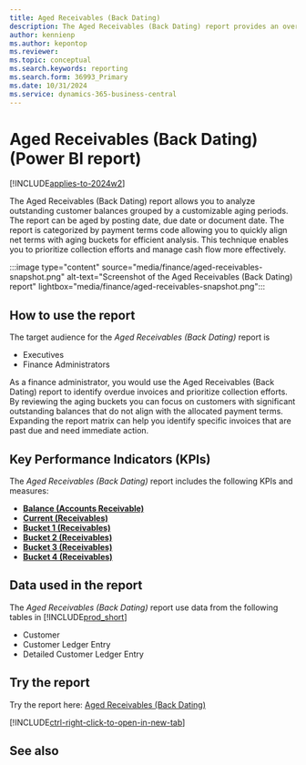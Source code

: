 ```yaml
---
title: Aged Receivables (Back Dating)
description: The Aged Receivables (Back Dating) report provides an overview of outstanding customer invoices categorized by payment terms and grouped into aging buckets.
author: kennienp
ms.author: kepontop
ms.reviewer:
ms.topic: conceptual
ms.search.keywords: reporting
ms.search.form: 36993_Primary
ms.date: 10/31/2024
ms.service: dynamics-365-business-central
---
```


# Aged Receivables (Back Dating) (Power BI report)

[!INCLUDE[applies-to-2024w2](includes/applies-to-2024w2.md)]

The Aged Receivables (Back Dating) report allows you to analyze outstanding customer balances grouped by a customizable aging periods. The report can be aged by posting date, due date or document date. The report is categorized by payment terms code allowing you to quickly align net terms with aging buckets for efficient analysis. This technique enables you to prioritize collection efforts and manage cash flow more effectively. 

:::image type="content" source="media/finance/aged-receivables-snapshot.png" alt-text="Screenshot of the Aged Receivables (Back Dating) report" lightbox="media/finance/aged-receivables-snapshot.png":::

## How to use the report

The target audience for the *Aged Receivables (Back Dating)* report is
- Executives
- Finance Administrators

As a finance administrator, you would use the Aged Receivables (Back Dating) report to identify overdue invoices and prioritize collection efforts. By reviewing the aging buckets you can focus on customers with significant outstanding balances that do not align with the allocated payment terms. Expanding the report matrix can help you identify specific invoices that are past due and need immediate action. 

## Key Performance Indicators (KPIs)

The *Aged Receivables (Back Dating)* report includes the following KPIs and measures: 

- [**Balance (Accounts Receivable)**](####)
- [**Current (Receivables)**](####)
- [**Bucket 1 (Receivables)**](####)
- [**Bucket 2 (Receivables)**](####)
- [**Bucket 3 (Receivables)**](####)
- [**Bucket 4 (Receivables)**](####)

## Data used in the report

The *Aged Receivables (Back Dating)* report use data from the following tables in [!INCLUDE[prod_short](includes/prod_short.md)]

- Customer
- Customer Ledger Entry
- Detailed Customer Ledger Entry

## Try the report

Try the report here: [Aged Receivables (Back Dating)](https://businesscentral.dynamics.com?page=36993)

[!INCLUDE[ctrl-right-click-to-open-in-new-tab](includes/ctrl-right-click-to-open-in-new-tab.md)]

## See also